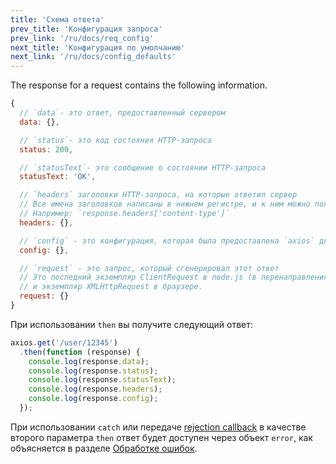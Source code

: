 ```yaml
---
title: 'Схема ответа'
prev_title: 'Конфигурация запроса'
prev_link: '/ru/docs/req_config'
next_title: 'Конфигурация по умолчанию'
next_link: '/ru/docs/config_defaults'
---
```


The response for a request contains the following information.

```js
{
  // `data`- это ответ, предоставленный сервером
  data: {},

  // `status`- это код состояния HTTP-запроса
  status: 200,

  // `statusText`- это сообщение о состоянии HTTP-запроса
  statusText: 'OK',

  // `headers` заголовки HTTP-запроса, на которые ответил сервер
  // Все имена заголовков написаны в нижнем регистре, и к ним можно получить доступ, используя квадратные скобки.
  // Например: `response.headers['content-type']`
  headers: {},

  // `config` - это конфигурация, которая была предоставлена ​​`axios` для запроса
  config: {},

  // `request` - это запрос, который сгенерировал этот ответ
  // Это последний экземпляр ClientRequest в node.js (в перенаправлениях)
  // и экземпляр XMLHttpRequest в браузере.
  request: {}
}
```

При использовании `then` вы получите следующий ответ:

```js
axios.get('/user/12345')
  .then(function (response) {
    console.log(response.data);
    console.log(response.status);
    console.log(response.statusText);
    console.log(response.headers);
    console.log(response.config);
  });
```

При использовании `catch` или передаче [rejection callback](https://developer.mozilla.org/en-US/docs/Web/JavaScript/Reference/Global_Objects/Promise/then) в качестве второго параметра `then` ответ будет доступен через объект `error`, как объясняется в разделе [Обработке ошибок](/docs/handling_errors).